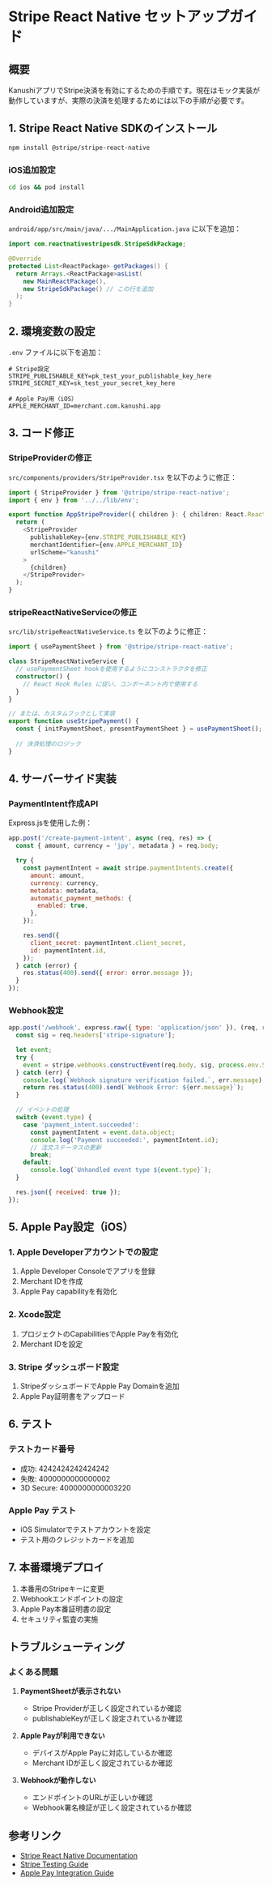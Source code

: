 # Stripe React Native セットアップガイド

## 概要

KanushiアプリでStripe決済を有効にするための手順です。現在はモック実装が動作していますが、実際の決済を処理するためには以下の手順が必要です。

## 1. Stripe React Native SDKのインストール

```bash
npm install @stripe/stripe-react-native
```

### iOS追加設定

```bash
cd ios && pod install
```

### Android追加設定

`android/app/src/main/java/.../MainApplication.java` に以下を追加：

```java
import com.reactnativestripesdk.StripeSdkPackage;

@Override
protected List<ReactPackage> getPackages() {
  return Arrays.<ReactPackage>asList(
    new MainReactPackage(),
    new StripeSdkPackage() // この行を追加
  );
}
```

## 2. 環境変数の設定

`.env` ファイルに以下を追加：

```env
# Stripe設定
STRIPE_PUBLISHABLE_KEY=pk_test_your_publishable_key_here
STRIPE_SECRET_KEY=sk_test_your_secret_key_here

# Apple Pay用（iOS）
APPLE_MERCHANT_ID=merchant.com.kanushi.app
```

## 3. コード修正

### StripeProviderの修正

`src/components/providers/StripeProvider.tsx` を以下のように修正：

```typescript
import { StripeProvider } from '@stripe/stripe-react-native';
import { env } from '../../lib/env';

export function AppStripeProvider({ children }: { children: React.ReactNode }) {
  return (
    <StripeProvider
      publishableKey={env.STRIPE_PUBLISHABLE_KEY}
      merchantIdentifier={env.APPLE_MERCHANT_ID}
      urlScheme="kanushi"
    >
      {children}
    </StripeProvider>
  );
}
```

### stripeReactNativeServiceの修正

`src/lib/stripeReactNativeService.ts` を以下のように修正：

```typescript
import { usePaymentSheet } from '@stripe/stripe-react-native';

class StripeReactNativeService {
  // usePaymentSheet hookを使用するようにコンストラクタを修正
  constructor() {
    // React Hook Rules に従い、コンポーネント内で使用する
  }
}

// または、カスタムフックとして実装
export function useStripePayment() {
  const { initPaymentSheet, presentPaymentSheet } = usePaymentSheet();
  
  // 決済処理のロジック
}
```

## 4. サーバーサイド実装

### PaymentIntent作成API

Express.jsを使用した例：

```javascript
app.post('/create-payment-intent', async (req, res) => {
  const { amount, currency = 'jpy', metadata } = req.body;

  try {
    const paymentIntent = await stripe.paymentIntents.create({
      amount: amount,
      currency: currency,
      metadata: metadata,
      automatic_payment_methods: {
        enabled: true,
      },
    });

    res.send({
      client_secret: paymentIntent.client_secret,
      id: paymentIntent.id,
    });
  } catch (error) {
    res.status(400).send({ error: error.message });
  }
});
```

### Webhook設定

```javascript
app.post('/webhook', express.raw({ type: 'application/json' }), (req, res) => {
  const sig = req.headers['stripe-signature'];

  let event;
  try {
    event = stripe.webhooks.constructEvent(req.body, sig, process.env.STRIPE_WEBHOOK_SECRET);
  } catch (err) {
    console.log(`Webhook signature verification failed.`, err.message);
    return res.status(400).send(`Webhook Error: ${err.message}`);
  }

  // イベントの処理
  switch (event.type) {
    case 'payment_intent.succeeded':
      const paymentIntent = event.data.object;
      console.log('Payment succeeded:', paymentIntent.id);
      // 注文ステータスの更新
      break;
    default:
      console.log(`Unhandled event type ${event.type}`);
  }

  res.json({ received: true });
});
```

## 5. Apple Pay設定（iOS）

### 1. Apple Developerアカウントでの設定

1. Apple Developer Consoleでアプリを登録
2. Merchant IDを作成
3. Apple Pay capabilityを有効化

### 2. Xcode設定

1. プロジェクトのCapabilitiesでApple Payを有効化
2. Merchant IDを設定

### 3. Stripe ダッシュボード設定

1. StripeダッシュボードでApple Pay Domainを追加
2. Apple Pay証明書をアップロード

## 6. テスト

### テストカード番号

- 成功: 4242424242424242
- 失敗: 4000000000000002
- 3D Secure: 4000000000003220

### Apple Pay テスト

- iOS Simulatorでテストアカウントを設定
- テスト用のクレジットカードを追加

## 7. 本番環境デプロイ

1. 本番用のStripeキーに変更
2. Webhookエンドポイントの設定
3. Apple Pay本番証明書の設定
4. セキュリティ監査の実施

## トラブルシューティング

### よくある問題

1. **PaymentSheetが表示されない**
   - Stripe Providerが正しく設定されているか確認
   - publishableKeyが正しく設定されているか確認

2. **Apple Payが利用できない**
   - デバイスがApple Payに対応しているか確認
   - Merchant IDが正しく設定されているか確認

3. **Webhookが動作しない**
   - エンドポイントのURLが正しいか確認
   - Webhook署名検証が正しく設定されているか確認

## 参考リンク

- [Stripe React Native Documentation](https://docs.stripe.com/sdks/react-native)
- [Stripe Testing Guide](https://docs.stripe.com/testing)
- [Apple Pay Integration Guide](https://docs.stripe.com/apple-pay)